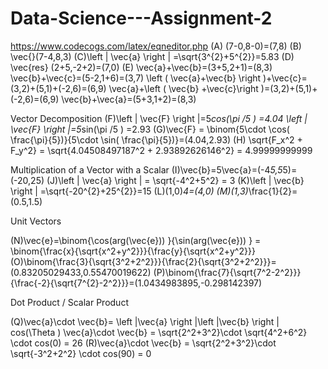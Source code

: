 # Data-Science---Assignment-2


https://www.codecogs.com/latex/eqneditor.php
(A) (7-0,8-0)=(7,8)
(B) \vec{}(7-4,8,3)
(C)\left | \vec{a} \right | =\sqrt{3^{2}+5^{2}}=5.83
(D) \vec{res} (2+5,-2+2)=(7,0)
(E) \vec{a}+\vec{b}=(3+5,2+1)=(8,3)
\vec{b}+\vec{c}=(5-2,1+6)=(3,7)
\left ( \vec{a}+\vec{b} \right )+\vec{c}=(3,2)+(5,1)+(-2,6)=(6,9)
\vec{a}+\left ( \vec{b} +\vec{c}\right )=(3,2)+(5,1)+(-2,6)=(6,9)
\vec{b}+\vec{a}=(5+3,1+2)=(8,3)

Vector Decomposition
(F)\left | \vec{F} \right |=5*cos(\pi /5 ) =4.04
\left | \vec{F} \right |=5*sin(\pi /5 ) =2.93
(G)\vec{F} = \binom{5\cdot \cos( \frac{\pi}{5})}{5\cdot \sin( \frac{\pi}{5})}=(4.04,2.93)
(H) \sqrt{F_x^2 + F_y^2} = \sqrt{4.04508497187^2 + 2.93892626146^2} = 4.99999999999

Multiplication of a Vector with a Scalar
(I)\vec{b}=5\vec{a}=(-4*5,5*5)=(-20,25)
(J)\left | \vec{a} \right | = \sqrt{-4^2+5^2} = 3
(K)\left | \vec{b} \right | =\sqrt{-20^{2}+25^{2}}=15
(L)(1,0)*4=(4,0)
(M)(1,3)*\frac{1}{2}=(0.5,1.5) 

Unit Vectors

(N)\vec{e}=\binom{\cos(arg(\vec{e}))  }{\sin(arg(\vec{e})) } 
= \binom{\frac{x}{\sqrt{x^2+y^2}}}{\frac{y}{\sqrt{x^2+y^2}}} 
(O)\binom{\frac{3}{\sqrt{3^2+2^2}}}{\frac{2}{\sqrt{3^2+2^2}}}=(0.83205029433,0.55470019622)
(P)\binom{\frac{7}{\sqrt{7^2-2^2}}}{\frac{-2}{\sqrt{7^{2}-2^2}}}=(1.0434983895,-0.298142397)

Dot Product / Scalar Product

(Q)\vec{a}\cdot \vec{b}= \left |\vec{a}  \right |\left |\vec{b}  \right | cos(\Theta ) 
\vec{a}\cdot \vec{b} = \sqrt{2^2+3^2}\cdot \sqrt{4^2+6^2} \cdot cos(0) = 26
(R)\vec{a}\cdot \vec{b} = \sqrt{2^2+3^2}\cdot \sqrt{-3^2+2^2} \cdot cos(90) = 0
